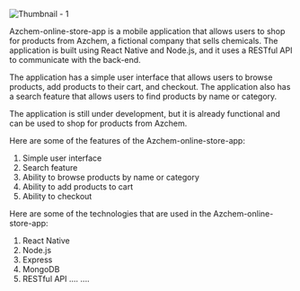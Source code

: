 ![Thumbnail - 1](https://github.com/dominicazuka/Azchem-online-store-app/assets/94552708/35f7db58-a9b0-42ce-900e-8834373dc723)


Azchem-online-store-app is a mobile application that allows users to shop for products from Azchem, a fictional company that sells chemicals. The application is built using React Native and Node.js, and it uses a RESTful API to communicate with the back-end.

The application has a simple user interface that allows users to browse products, add products to their cart, and checkout. The application also has a search feature that allows users to find products by name or category.

The application is still under development, but it is already functional and can be used to shop for products from Azchem.

Here are some of the features of the Azchem-online-store-app:

1. Simple user interface 
2. Search feature
3. Ability to browse products by name or category
4. Ability to add products to cart
5. Ability to checkout

Here are some of the technologies that are used in the Azchem-online-store-app:
1. React Native
2. Node.js
3. Express
4. MongoDB
5. RESTful API
....
....
